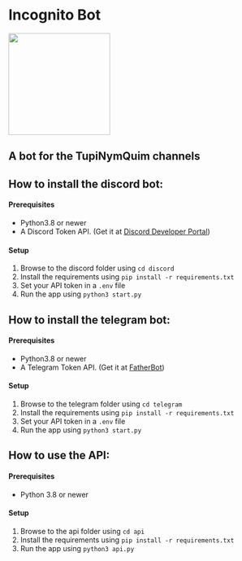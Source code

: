 # Incognito Bot
<img src="https://github.com/TupiNymQuim/incognito_bot_t/assets/95882160/145a4f4e-fcdf-47e1-aa88-b426c68ebb4c" width=200 height=200></img>

## A bot for the TupiNymQuim channels

## How to install the discord bot:

#### Prerequisites
- Python3.8 or newer
- A Discord Token API. (Get it at [Discord Developer Portal]([https://web.telegram.org/k/#@BotFather](https://discord.com/developers/applications)))
  
#### Setup
1) Browse to the discord folder using `cd discord`
2) Install the requirements using `pip install -r requirements.txt`
3) Set your API token  in a `.env` file
4) Run the app using `python3 start.py`


## How to install the telegram bot:

#### Prerequisites
- Python3.8 or newer
- A Telegram Token API. (Get it at [FatherBot](https://web.telegram.org/k/#@BotFather))
  
#### Setup
1) Browse to the telegram folder using `cd telegram`
2) Install the requirements using `pip install -r requirements.txt`
3) Set your API token  in a `.env` file
4) Run the app using `python3 start.py`


## How to use the API:
#### Prerequisites
-  Python 3.8 or newer
#### Setup
1) Browse to the api folder using `cd api`
1) Install the requirements using `pip install -r requirements.txt`
2) Run the app using `python3 api.py`
